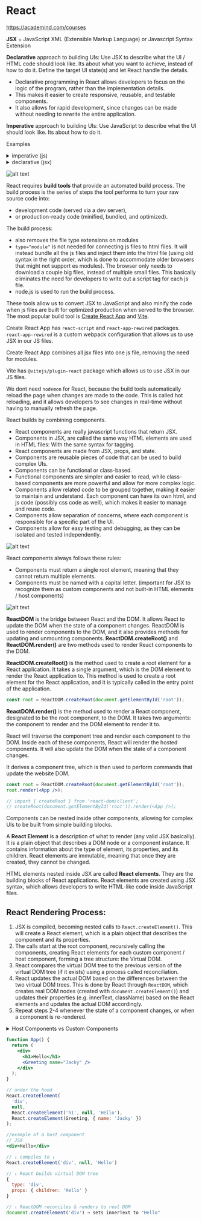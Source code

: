 # React

https://academind.com/courses

__JSX__ = JavaScript XML (Extensible Markup Language) or Javascript Syntax Extension

__Declarative__ approach to building UIs: Use JSX to describe what the UI / HTML code should look like. Its about what you want to achieve, instead of how to do it. Define the target UI state(s) and let React handle the details.
  - Declarative programming in React allows developers to focus on the logic of the program, rather than the implementation details. 
  - This makes it easier to create responsive, reusable, and testable components. 
  - It also allows for rapid development, since changes can be made without needing to rewrite the entire application.

__Imperative__ approach to building UIs: Use JavaScript to describe what the UI should look like. Its about how to do it. 

Examples

<details>
<summary>imperative (js)</summary>

```js
<ul id="user-list"></ul>
<script>
  const users = ['Alice', 'Bob', 'Charlie'];
  const ul = document.getElementById('user-list');

  // Step-by-step instructions
  users.forEach(user => {
    const li = document.createElement('li');
    li.textContent = user;
    ul.appendChild(li);
  });
</script>
```
You explicitly instruct how to build the DOM:

1. Get the element.
1. Create a child.
1. Set text.
1. Append it.

```js
ul.innerHTML = ''; // clear
users.forEach(user => {
  const li = document.createElement('li');
  li.textContent = user;
  ul.appendChild(li);
});
```

You must manually remove old elements, and rebuild the DOM

</details>

<details>
<summary>declarative (jsx)</summary>

```jsx
function UserList() {
  const users = ['Alice', 'Bob', 'Charlie'];

  // Describe what the UI should look like
  return (
    <ul>
      {users.map(user => <li key={user}>{user}</li>)}
    </ul>
  );
}
```

You describe the final UI you want.

React handles:

1. Creating the DOM nodes.
1. Updating only what’s necessary if the data changes.

```jsx
const [users, setUsers] = useState(['Alice', 'Bob']);

useEffect(() => {
  setUsers(['Alice', 'Bob', 'Charlie']); // React re-renders automatically
}, []);
```

You just update the users state, and React re-renders.

</details>

![alt text](media/js-environments.png)

React requires __build tools__ that provide an automated build process. The build process is the series of steps the tool performs to turn your raw source code into:
  - development code (served via a dev server),
  - or production-ready code (minified, bundled, and optimized).

The build process:
  - also removes the file type extensions on modules
  - `type="module"` is not needed for connecting js files to html files. It will instead bundle all the js files and inject them into the html file (using old syntax in the right order, which is done to accommodate older browsers that might not support es modules). The browser only needs to download a couple big files, instead of multiple small files. This basically eliminates the need for developers to write out a script tag for each js file.
  - node.js is used to run the build process.

These tools allow us to convert JSX to JavaScript and also minify the code when js files are built for optimized production when served to the browser. The most popular build tool is [Create React App](https://create-react-app.dev/) and [Vite](https://vitejs.dev/).

Create React App has `react-script` and `react-app-rewired` packages. `react-app-rewired` is a custom webpack configuration that allows us to use JSX in our JS files.

Create React App combines all jsx files into one js file, removing the need for modules.

Vite has `@vitejs/plugin-react` package which allows us to use JSX in our JS files.

We dont need `nodemon` for React, because the build tools automatically reload the page when changes are made to the code. This is called hot reloading, and it allows developers to see changes in real-time without having to manually refresh the page.


React builds by combining components. 
  - React components are really javascript functions that return JSX.
  - Components in JSX, are called the same way HTML elements are used in HTML files: With the same syntax for tagging.
  - React components are made from JSX, props, and state. 
  - Components are reusable pieces of code that can be used to build complex UIs. 
  - Components can be functional or class-based. 
  - Functional components are simpler and easier to read, while class-based components are more powerful and allow for more complex logic.
  - Components allow related code to be grouped together, making it easier to maintain and understand. Each component can have its own html, and js code (possibly css code as well), which makes it easier to manage and reuse code. 
  - Components allow separation of concerns, where each component is responsible for a specific part of the UI.
  - Components allow for easy testing and debugging, as they can be isolated and tested independently.

![alt text](media/components.png)

React components always follows these rules:
  - Components must return a single root element, meaning that they cannot return multiple elements.
  - Components must be named with a capital letter. (important for JSX to recognize them as custom components and not built-in HTML elements / host components)

![alt text](media/react-components.png)

__ReactDOM__ is the bridge between React and the DOM. It allows React to update the DOM when the state of a component changes. ReactDOM is used to render components to the DOM, and it also provides methods for updating and unmounting components. __ReactDOM.createRoot()__ and __ReactDOM.render()__ are two methods used to render React components to the DOM.

__ReactDOM.createRoot()__ is the method used to create a root element for a React application. It takes a single argument, which is the DOM element to render the React application to. This method is used to create a root element for the React application, and it is typically called in the entry point of the application.

```jsx
const root = ReactDOM.createRoot(document.getElementById('root'));
```

__ReactDOM.render()__ is the method used to render a React component, designated to be the root component, to the DOM. It takes two arguments: the component to render and the DOM element to render it to.

React will traverse the component tree and render each component to the DOM. Inside each of these components, React will render the hosted components. It will also update the DOM when the state of a component changes.

It derives a component tree, which is then used to perform commands that update the website DOM. 

```jsx
const root = ReactDOM.createRoot(document.getElementById('root'));
root.render(<App />);

// import { createRoot } from 'react-dom/client';
// createRoot(document.getElementById('root')).render(<App />);
```

Components can be nested inside other components, allowing for complex UIs to be built from simple building blocks. 

A __React Element__ is a description of what to render (any valid JSX basically). It is a plain object that describes a DOM node or a component instance. It contains information about the type of element, its properties, and its children. React elements are immutable, meaning that once they are created, they cannot be changed.

HTML elements nested inside JSX are called __React elements__. They are the building blocks of React applications. React elements are created using JSX syntax, which allows developers to write HTML-like code inside JavaScript files. 

## React Rendering Process: 

1. JSX is compiled, becoming nested calls to `React.createElement()`. This will create a React element, which is a plain object that describes the component and its properties.
1. The calls start at the root component, recursively calling the components, creating React elements for each custom component / host component, forming a tree structure: the Virtual DOM. 
1. React compares the virtual DOM tree to the previous version of the virtual DOM tree (if it exists) using a process called reconciliation.
1. React updates the actual DOM based on the differences between the two virtual DOM trees. This is done by React through `ReactDOM`, which creates real DOM nodes (created with `document.createElement()`) and updates their properties (e.g. innerText, className) based on the React elements and updates the actual DOM accordingly.
1. Repeat steps 2-4 whenever the state of a component changes, or when a component is re-rendered.

<details>
<summary>Host Components vs Custom Components</summary>

![alt text](image.png)

</details>

```jsx
function App() {
  return (
    <div>
      <h1>Hello</h1>
      <Greeting name="Jacky" />
    </div>
  );
}
```
```jsx
// under the hood
React.createElement(
  'div',
  null,
  React.createElement('h1', null, 'Hello'),
  React.createElement(Greeting, { name: 'Jacky' })
);
```
```jsx
//example of a host component
// JSX
<div>Hello</div>

// ↓ compiles to ↓
React.createElement('div', null, 'Hello')

// ↓ React builds virtual DOM tree
{
  type: 'div',
  props: { children: 'Hello' }
}

// ↓ ReactDOM reconciles & renders to real DOM
document.createElement('div') → sets innerText to "Hello"
```


